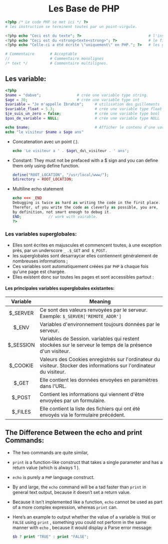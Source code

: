 # <center>Les Base de PHP</center>

```php
<?php /* Le code PHP se met ici */ ?>
# les instruction se terminent toutes par un point-virgule.

<?php echo "Ceci est du texte"; ?>                              # l'instruction echo affichage du text
<?php echo "Ceci est du <strong>texte<strong>"; ?>              # le fichier du test se trouve dans /var/www/html
<?php echo "Celle-ci a été écrite \"uniquement\" en PHP."; ?>   # les guillements s'echapent par \

# Commentaire       # Acceptable
//                  # Commentaire monolignes
/* text */          # Commentaire multilignes.
```

## Les variable:

```php
<?php 
$name = "dabve";                # crée une variable type string.
$age = 30;                      # crée une variable type int
$variable = "Je m'appelle Ibrahim";     # utilisation des guillements
$variable_float = 5.3;                  # crée une variable type float
$je_suis_un_zero = false;               # crée une variable type bool
$pas_de_variable = NULL;                # crée une variable type NULL

echo $name;                             # Afficher le contenu d'une variable
echo "le visiteur $name a $age ans"
```

* Concatenation avec un point (.).

  ```php
  echo 'Le visiteur a ' . $age\_du\_visiteur . ' ans';
  ```

* Constant: They must not be prefaced with a $ sign and you can define them only using define function.

  ```php
  define("ROOT_LOCATION", "/usr/local/www/");
  $directory = ROOT_LOCATION;
  ```
         
* Multiline echo statement
  
  ```php
  echo <<< _END
  Debugging is twice as hard as writing the code in the first place.
  Therefor, uf you write the code as cleverly as possible, you are,
  by definition, not smart enough to debug it.
  END;            // work with vairable.
  ?>
  ```

### Les variables superglobales:

* Elles sont écrites en majuscules et commencent toutes, à une exception près, par un underscore `_` `.$_GET` and` $_POST.`
* les superglobales sont desarraycar elles contiennent généralement de nombreuses informations ;
* Ces variables sont automatiquement créées par `PHP` à chaque fois qu'une page est chargée. 
* Elles existent donc sur toutes les pages et sont accessibles partout : 

####  Les principales variables superglobales existantes:

| Variable  | Meaning 
|:---------:|------------------
| $_SERVER  | Ce sont des valeurs renvoyées par le serveur. Exemple: `$_SERVER['REMOTE_ADDR']` 
| $_ENV     | Variables d'environnement toujours données par le serveur. 
| $_SESSION | Variables de Session. variables qui restent stockées sur le serveur le temps de la présence d'un visiteur. 
| $_COOKIE  | Valeurs des Cookies enregistrés sur l'ordinateur du visiteur. Stocker des informations sur l'ordinateur du visiteur.
| $_GET     | Elle contient les données envoyées en paramètres dans l'URL.
| $_POST    | Contient les informations qui viennent d'être envoyées par un formulaire.
| $_FILES   | Elle contient la liste des fichiers qui ont été envoyés via le formulaire précédent.

## The Difference Between the echo and print Commands:

* The two commands are quite similar, 
* `print` is a function-like construct that takes a single parameter and has a return value (which is always 1 ). 
* `echo` is purely a `PHP` language construct. 
* By and large, the `echo` command will be a tad faster than `print` in general text output, because it doesn’t set a return value. 
* Because it isn’t implemented like a function, `echo` cannot be used as part of a more complex expression, whereas `print` can. 
* Here’s an example to output whether the value of a variable is `TRUE` or `FALSE` using `print` , something you could not perform in the same manner with `echo` , because it would display a Parse error message:

  ```php
  $b ? print "TRUE" : print "FALSE";
  ```
